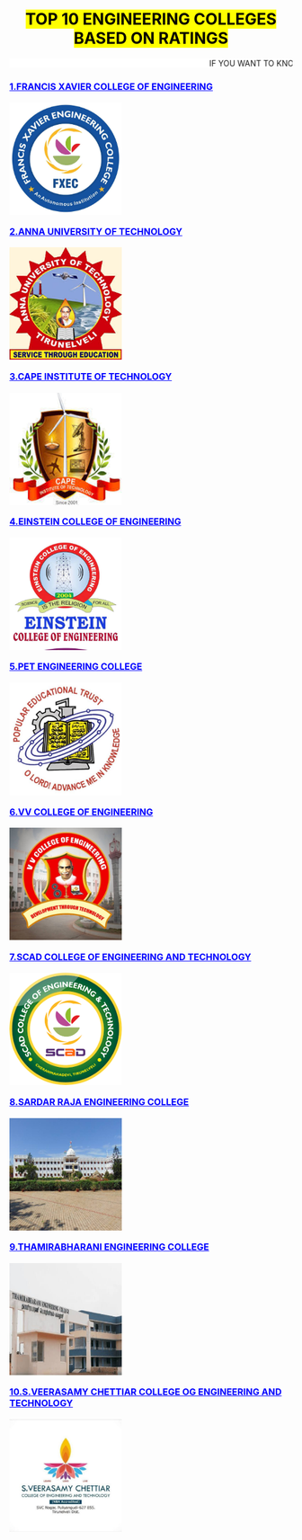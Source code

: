 <!DOCTYPE html>
<html>
<head>
<title>TOP 10 COLLEGES IN TIRUNELVELI</title>
    <style>
    body
    {
    background-image: url(bg.jpeg);
        background-size:cover;
        background-repeat: no-repeat;
        }
    </style>
    </head>
<body>
    <h1 style="text-align:center" "color:red"><mark>TOP 10 ENGINEERING COLLEGES BASED ON RATINGS</mark></h1>
    <marquee bgcolor="white" direction="left"> IF YOU WANT TO KNOW ABOUT THE COLLEGE INFORMATION, CLICK THE LOGO OF COLLEGE 
    </marquee>
    <h4><font size="3" color="blue"><u>1.FRANCIS XAVIER COLLEGE OF ENGINEERING</u></font></h4>
<a href="https://collegedunia.com/college/13474-francis-xavier-engineering-college-tirunelveli">
    <img src="1.jpeg" alt="FXEC" align="middle" style=width:200px;height:200px;>
    </a>
    <h4><font size="3" color="blue"><u>2.ANNA UNIVERSITY OF TECHNOLOGY</u></font></h4>
    <a href="https://collegedunia.com/university/25867-anna-university-of-technology-tirunelveli">
        <img src="2.jpeg" alt="AUT" style="vertical-align:middle" width="200px" height="200px";>
        </a>
    <h4><font size="3" color="blue"><u>3.CAPE INSTITUTE OF TECHNOLOGY</u></font></h4>
<a href="https://collegedunia.com/college/13161-cape-institute-of-technology-cape-tirunelveli">
    <img src="3.jpeg" alt="CIT" align="middle" style=width:200px;height:200px;>
    </a>
    <h4><font size="3" color="blue"><u>4.EINSTEIN COLLEGE OF ENGINEERING</u></font></h4>
    <a href="https://collegedunia.com/college/13436-einstein-college-of-engineering-tirunelveli">
        <img src="4.jpeg" alt="EINSTEIN" align="middle" style=width:200px;height:200px;>
        </a>
    <h4><font size="3" color="blue"><u>5.PET ENGINEERING COLLEGE</u></font></h4>
<a href="https://collegedunia.com/college/24301-pet-engineering-college-tirunelveli">
    <img src="5.jpeg" alt="PET" align="middle" style=width:200px;height:200px;>
    </a>
    <h4><font size="3" color="blue"><u>6.VV COLLEGE OF ENGINEERING</u></font></h4>
    <a href="https://collegedunia.com/college/55688-v-v-college-of-engineering-tirunelveli">
        <img src="6.jpeg" alt="VV" align="middle" style=width:200px;height:200px;>
        </a>
    <h4><font size="3" color="blue"><u>7.SCAD COLLEGE OF ENGINEERING AND TECHNOLOGY</u></font></h4>
<a href="https://collegedunia.com/college/14812-scad-college-of-engineering-and-technology-scad-cet-tirunelveli">
    <img src="7.png" alt="SCAD" align="middle" style=width:200px;height:200px;>
    <h4><font size="3" color="blue"><u>8.SARDAR RAJA ENGINEERING COLLEGE</u></font></h4>
    <a href="https://collegedunia.com/college/14949-sardar-raja-college-of-engineering-srce-tirunelveli">
        <img src="8.jpeg" alt="SR" align="middle" style=width:200px;height:200px;>
        </a>
    <h4><font size="3" color="blue"><u>9.THAMIRABHARANI ENGINEERING COLLEGE</u></font></h4>
<a href="https://collegedunia.com/college/55735-thamirabharani-engineering-college-tirunelveli">
    <img src="9.jpeg" alt="TEC" align="middle" style=width:200px;height:200px;>
    </a>
    <h4><font size="3" color="blue"><u>10.S.VEERASAMY CHETTIAR COLLEGE OG ENGINEERING AND TECHNOLOGY</u></font></h4>
    <a href="https://collegedunia.com/college/59548-sveerasamy-chettiar-college-of-engineering-and-technology-svcet-tirunelveli">
        <img src="10.jpeg" alt="SV" align="middle" style=width:200px;height:200px;>
        </a>
    </body>
</html>
                                                             
